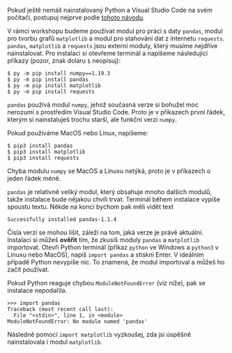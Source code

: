 Pokud ještě nemáš nainstalovaný Python a Visual Studio Code na svém počítači, postupuj nejprve podle [tohoto návodu](https://kodim.cz/czechitas/uvod-do-progr/priprava/jazyky-nastroje).

V rámci workshopu budeme používat modul pro práci s daty `pandas`, modul pro tvorbu grafů `matplotlib` a modul pro stahování dat z internetu `requests`. `pandas`, `matplotlib` a `requests` jsou externí moduly, který musíme nejdříve nainstalovat. Pro instalaci si otevřeme terminál a napíšeme následující příkazy (pozor, znak dolaru `$` neopisuj):

```shell
$ py -m pip install numpy==1.19.3
$ py -m pip install pandas
$ py -m pip install matplotlib
$ py -m pip install requests
```

`pandas` používá modul `numpy`, jehož současná verze si bohužel moc nerozumí s prostředím Visual Studio Code. Proto je v příkazech první řádek, kterým si nainstaluješ trochu starší, ale funkční verzi `numpy`. 

Pokud používáme MacOS nebo Linux, napíšeme:

```shell
$ pip3 install pandas
$ pip3 install matplotlib
$ pip3 install requests
```

Chyba modulu `numpy` se MacOS a Linuxu netýká, proto je v příkazech o jeden řádek méně.

`pandas` je relativně veliký modul, který obsahuje mnoho dalších modulů, takže instalace bude nějakou chvíli trvat. Terminál během instalace vypíše spoustu textu. Někde na konci bychom pak měli vidět text

```shell
Successfully installed pandas-1.1.4
```

Čísla verzí se mohou lišit, záleží na tom, jaká verze je právě aktuální. Instalaci si můžeš **ověřit** tím, že zkusíš moduly `pandas` a `matplotlib` importovat. Otevři Python terminál (příkaz `python` ve Windows a `python3` v Linuxu nebo MacOS), napiš `import pandas` a stiskni Enter. V ideálním případě Python nevypíše nic. To znamená, že modul importoval a můžeš ho začít používat.

Pokud Python reaguje chybou `ModuleNotFoundError` (viz níže), pak se instalace nepodařila.

```
>>> import pandas
Traceback (most recent call last):
  File "<stdin>", line 1, in <module>
ModuleNotFoundError: No module named 'pandas'
```

Následně pomocí `import matplotlib` vyzkoušej, zda jsi úspěšně nainstalovala i modul `matplotlib`.
